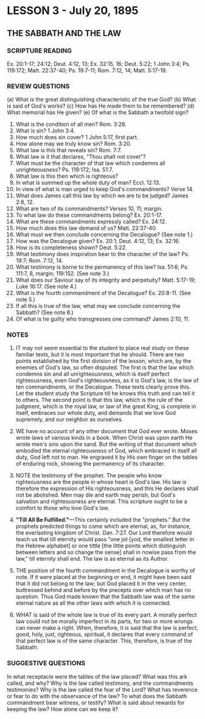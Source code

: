 # LESSON 3 - July 20, 1895

## THE SABBATH AND THE LAW

### SCRIPTURE READING
Ex. 20:1-17; 24:12; Deut. 4:12, 13; Ex. 32:15, 16; Deut. 5:22; 1 John 3:4; Ps. 119:172; Matt. 22:37-40; Ps. 19:7-11; Rom. 7:12, 14; Matt. 5:17-19.

### REVIEW QUESTIONS
(a) What is the great distinguishing characteristic of the true God?
(b) What is said of God's works?
(c) How has He made them to be remembered?
(d) What memorial has He given?
(e) Of what is the Sabbath a twofold sign?

1. What is the condition of all men? Rom. 3:28.
2. What is sin? 1 John 3:4.
3. How much does sin cover? 1 John 5:17, first part.
4. How alone may we truly know sin? Rom. 3:20.
5. What law is this that reveals sin? Rom. 7:7.
6. What law is it that declares, "Thou shalt not covet"?
7. What must be the character of that law which condemns all unrighteousness? Ps. 119:172; Isa. 51:7.
8. What law is this then which is righteous?
9. In what is summed up the whole duty of man? Eccl. 12:13.
10. In view of what is man urged to keep God's commandments? Verse 14.
11. What does James call this law by which we are to be judged? James 2:8, 12.
12. What are two of its commandments? Verses 10, 11; margin.
13. To what law do these commandments belong? Ex. 20:1-17.
14. What are these commandments expressly called? Ex. 24:12.
15. How much does this law demand of us? Matt. 22:37-40.
16. What must we then conclude concerning the Decalogue? (See note 1.)
17. How was the Decalogue given? Ex. 20:1; Deut. 4:12, 13; Ex. 32:16.
18. How is its completeness shown? Deut. 5:22.
19. What testimony does inspiration bear to the character of the law? Ps. 19:7; Rom. 7:12, 14.
20. What testimony is borne to the permanency of this law? Isa. 51:6; Ps. 111:7, 8, margin; 119:152. (See note 3.)
21. What does our Saviour say of its integrity and perpetuity? Matt. 5:17-19; Luke 16:17. (See note 4.)
22. What is the fourth commandment of the Decalogue? Ex. 20:8-11. (See note 5.)
23. If all this is true of the law, what may we conclude concerning the Sabbath? (See note 6.)
24. Of what is he guilty who transgresses one command? James 2:10, 11.

### NOTES

1. IT may not seem essential to the student to place real study on these familiar texts, but it is most important that he should. There are two points established by the first division of the lesson, which are, by the enemies of God's law, so often disputed. The first is that the law which condemns sin and all unrighteousness, which is itself perfect righteousness, even God's righteousness, as it is God's law, is the law of ten commandments, or the Decalogue. These texts clearly prove this. Let the student study the Scripture till he knows this truth and can tell it to others. The second point is that this law, which is the rule of the judgment, which is the royal law, or law of the great King, is complete in itself, embraces our whole duty, and demands that we love God supremely, and our neighbor as ourselves.

2. WE have no account of any other document that God ever wrote. Moses wrote laws of various kinds in a book. When Christ was upon earth He wrote men's sins upon the sand. But the writing of that document which embodied the eternal righteousness of God, which embraced in itself all duty, God left not to man. He engraved it by His own finger on the tables of enduring rock, showing the permanency of its character.

3. NOTE the testimony of the prophet. The people who know righteousness are the people in whose heart is God's law. His law is therefore the expression of His righteousness, and this He declares shall not be abolished. Men may die and earth may perish, but God's salvation and righteousness are eternal. This scripture ought to be a comfort to those who love God's law.

4. **"Till All Be Fulfilled."**—This certainly included the "prophets." But the prophets predicted things to come which are eternal, as, for instance, the everlasting kingdom of Christ. Dan. 7:27. Our Lord therefore would teach us that till eternity would pass "one jot [yod, the smallest letter in the Hebrew alphabet] or one tittle [the little points which distinguish between letters and so change the sense] shall in nowise pass from the law," till eternity shall end. The law is as eternal as its Author.

5. THE position of the fourth commandment in the Decalogue is worthy of note. If it were placed at the beginning or end, it might have been said that it did not belong to the law; but God placed it in the very center, buttressed behind and before by the precepts over which man has no question. Thus God made known that the Sabbath law was of the same eternal nature as all the other laws with which it is connected.

6. WHAT is said of the whole law is true of its every part. A morally perfect law could not be morally imperfect in its parts, for two or more wrongs can never make a right. When, therefore, it is said that the law is perfect, good, holy, just, righteous, spiritual, it declares that every command of that perfect law is of the same character. This, therefore, is true of the Sabbath.

### SUGGESTIVE QUESTIONS
In what receptacle were the tables of the law placed? What was this ark called, and why? Why is the law called testimony, and the commandments testimonies? Why is the law called the fear of the Lord? What has reverence or fear to do with the observance of the law? To what does the Sabbath commandment bear witness, or testify? What is said about rewards for keeping the law? How alone can we keep it?